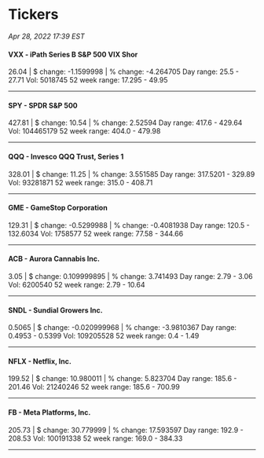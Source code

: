 # Tickers
*Apr 28, 2022 17:39 EST*

#### VXX - iPath Series B S&P 500 VIX Shor
26.04 | $ change: -1.1599998 | % change: -4.264705
Day range: 25.5 - 27.71 Vol: 5018745
52 week range: 17.295 - 49.95

---

#### SPY - SPDR S&P 500
427.81 | $ change: 10.54 | % change: 2.52594
Day range: 417.6 - 429.64 Vol: 104465179
52 week range: 404.0 - 479.98

---

#### QQQ - Invesco QQQ Trust, Series 1
328.01 | $ change: 11.25 | % change: 3.551585
Day range: 317.5201 - 329.89 Vol: 93281871
52 week range: 315.0 - 408.71

---

#### GME - GameStop Corporation
129.31 | $ change: -0.5299988 | % change: -0.4081938
Day range: 120.5 - 132.6034 Vol: 1758577
52 week range: 77.58 - 344.66

---

#### ACB - Aurora Cannabis Inc.
3.05 | $ change: 0.109999895 | % change: 3.741493
Day range: 2.79 - 3.06 Vol: 6200540
52 week range: 2.79 - 10.64

---

#### SNDL - Sundial Growers Inc.
0.5065 | $ change: -0.020999968 | % change: -3.9810367
Day range: 0.4953 - 0.5399 Vol: 109205528
52 week range: 0.4 - 1.49

---

#### NFLX - Netflix, Inc.
199.52 | $ change: 10.980011 | % change: 5.823704
Day range: 185.6 - 201.46 Vol: 21240246
52 week range: 185.6 - 700.99

---

#### FB - Meta Platforms, Inc.
205.73 | $ change: 30.779999 | % change: 17.593597
Day range: 192.9 - 208.53 Vol: 100191338
52 week range: 169.0 - 384.33

---

